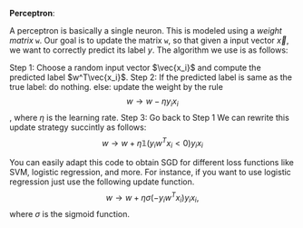 **Perceptron**:

A perceptron is basically a single neuron. This is modeled using a *weight matrix* `w`. Our goal is to update the matrix `w`, so that given a input vector $\vec{x}$, we want to correctly predict its label $y$.
The algorithm we use is as follows:

Step 1: Choose a random input vector $\vec{x_i}$ and compute the predicted label $w^T\vec{x_i}$. 
Step 2: If the predicted label is same as the true label:
          do nothing.
        else:
          update the weight by the rule
          $$w \to w - \eta y_ix_i$$,
          where $\eta$ is the learning rate.
Step 3: Go back to Step 1
We can rewrite this update strategy succintly as follows:
$$w \to w + \eta \mathbb{1}(y_iw^Tx_i < 0)y_ix_i$$

You can easily adapt this code to obtain SGD for different loss functions like SVM, logistic regression, and more.
For instance, if you want to use logistic regression just use the following update function.
$$w \to w + \eta \sigma(-y_iw^Tx_i)y_ix_i,$$
where $\sigma$ is the sigmoid function.
